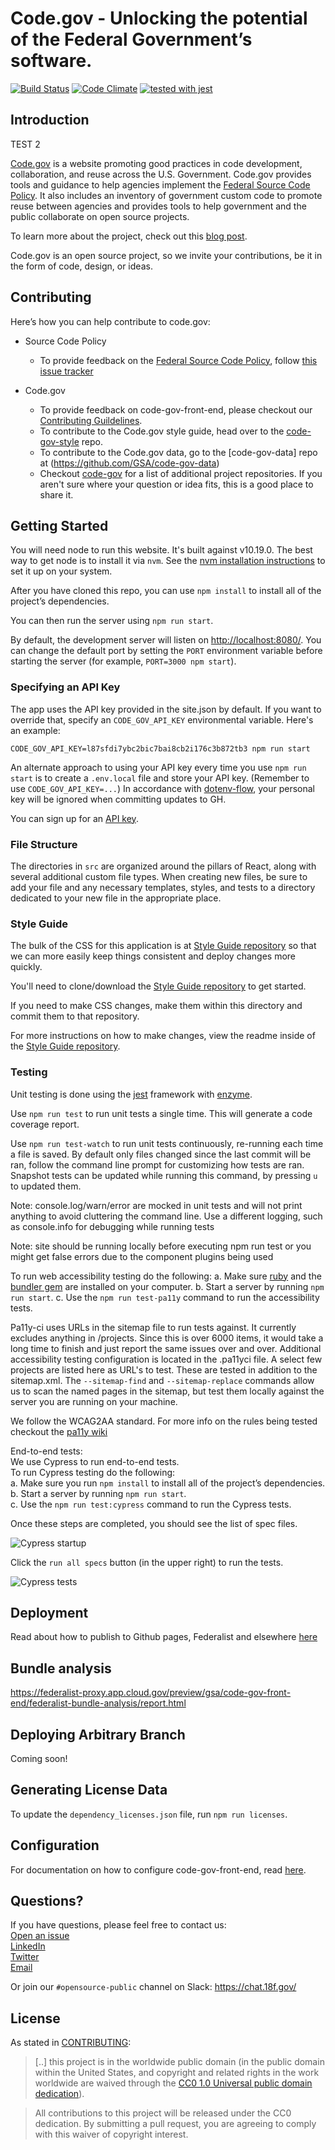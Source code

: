 # Code.gov - Unlocking the potential of the Federal Government’s software.

[![Build Status](https://circleci.com/gh/GSA/code-gov-front-end.svg?style=svg)](https://circleci.com/gh/GSA/code-gov-front-end)
[![Code Climate](https://api.codeclimate.com/v1/badges/4675ef3ed03728b81e66/maintainability)](https://codeclimate.com/github/GSA/code-gov-front-end/maintainability)
[![tested with jest](https://img.shields.io/badge/tested_with-jest-99424f.svg)](https://github.com/facebook/jest)

## Introduction

TEST 2 

[Code.gov](https://code.gov) is a website promoting good practices in code development, collaboration, and reuse across the U.S. Government. Code.gov provides tools and guidance to help agencies implement the [Federal Source Code Policy](https://sourcecode.cio.gov). It also includes an inventory of government custom code to promote reuse between agencies and provides tools to help government and the public collaborate on open source projects.

To learn more about the project, check out this [blog post](https://www.whitehouse.gov/blog/2016/08/08/peoples-code).

Code.gov is an open source project, so we invite your contributions, be it in the form of code, design, or ideas.

## Contributing

Here’s how you can help contribute to code.gov:

- Source Code Policy

  - To provide feedback on the [Federal Source Code Policy](https://sourcecode.cio.gov/), follow [this issue tracker](https://github.com/WhiteHouse/source-code-policy/issues)

- Code.gov
  - To provide feedback on code-gov-front-end, please checkout our [Contributing Guildelines](CONTRIBUTING.md).
  - To contribute to the Code.gov style guide, head over to the [code-gov-style](https://github.com/GSA/code-gov-style) repo.
  - To contribute to the Code.gov data, go to the [code-gov-data] repo at (https://github.com/GSA/code-gov-data)
  - Checkout [code-gov](https://github.com/GSA/code-gov) for a list of additional project repositories. If you aren't sure where your question or idea fits, this is a good place to share it.

## Getting Started

You will need node to run this website. It's built against v10.19.0. The best way to get node is to install it via `nvm`. See the [nvm installation instructions](https://github.com/nvm-sh/nvm/blob/master/README.md#installation-and-update) to set it up on your system.

After you have cloned this repo, you can use `npm install` to install all of the
project’s dependencies.

You can then run the server using `npm run start`.

By default, the development server will listen on <http://localhost:8080/>. You can change the default port by setting the `PORT` environment variable before starting the server (for example, `PORT=3000 npm start`).

### Specifying an API Key

The app uses the API key provided in the site.json by default.
If you want to override that, specify an `CODE_GOV_API_KEY` environmental variable. Here's an example:

```
CODE_GOV_API_KEY=l87sfdi7ybc2bic7bai8cb2i176c3b872tb3 npm run start
```

An alternate approach to using your API key every time you use `npm run start` is to create a `.env.local` file and store your API key. (Remember to use `CODE_GOV_API_KEY=...`) In accordance with [dotenv-flow](https://www.npmjs.com/package/dotenv-flow), your personal key will be ignored when committing updates to GH.

You can sign up for an [API key](https://open.gsa.gov/api/codedotgov/).

### File Structure

The directories in `src` are organized around the pillars of React, along
with several additional custom file types. When creating new files, be sure to
add your file and any necessary templates, styles, and tests to a directory
dedicated to your new file in the appropriate place.

### Style Guide

The bulk of the CSS for this application is at [Style Guide repository](https://github.com/GSA/code-gov-style) so that we can more easily keep things consistent and deploy changes more quickly.

You'll need to clone/download the [Style Guide repository](https://github.com/GSA/code-gov-style) to get started.

If you need to make CSS changes, make them within this directory and commit them to that repository.

For more instructions on how to make changes, view the readme inside of the [Style Guide repository](https://github.com/GSA/code-gov-style).

### Testing

Unit testing is done using the [jest](https://github.com/facebook/jest) framework with [enzyme](https://github.com/airbnb/enzyme).

Use `npm run test` to run unit tests a single time. This will generate a code coverage report.

Use `npm run test-watch` to run unit tests continuously, re-running each time a file is saved. By default only files changed since the last commit will be ran, follow the command line prompt for customizing how tests are ran. Snapshot tests can be updated while running this command, by pressing `u` to updated them.

Note: console.log/warn/error are mocked in unit tests and will not print anything to avoid cluttering the command line. Use a different logging, such as console.info for debugging while running tests

Note: site should be running locally before executing npm run test or you might get false errors due to the component plugins being used

To run web accessibility testing do the following:
a. Make sure [ruby](https://www.ruby-lang.org/en/documentation/installation/) and the [bundler gem](https://bundler.io/) are installed on your computer.
b. Start a server by running `npm run start`.
c. Use the `npm run test-pa11y` command to run the accessibility tests.

Pa11y-ci uses URLs in the sitemap file to run tests against. It currently excludes anything in /projects. Since this is over 6000 items, it would take a long time to finish and just report the same issues over and over.
Additional accessibility testing configuration is located in the .pa11yci file. A select few projects are listed here as URL's to test. These are tested in addition to the sitemap.xml.
The `--sitemap-find` and `--sitemap-replace` commands allow us to scan the named pages in the sitemap, but test them locally against the server you are running on your machine.

We follow the WCAG2AA standard. For more info on the rules being tested checkout the [pa11y wiki](https://github.com/pa11y/pa11y/wiki/HTML-CodeSniffer-Rules)

End-to-end tests:  
We use Cypress to run end-to-end tests.  
To run Cypress testing do the following:  
a. Make sure you run `npm install` to install all of the
project’s dependencies.  
b. Start a server by running `npm run start`.  
c. Use the `npm run test:cypress` command to run the Cypress tests.

Once these steps are completed, you should see the list of spec files.

![Cypress startup](assets/img/cypress-running.png)

Click the `run all specs` button (in the upper right) to run the tests.

![Cypress tests](assets/img/cypress-tests.png)

## Deployment

Read about how to publish to Github pages, Federalist and elsewhere [here](DEPLOYMENT.md)

## Bundle analysis

https://federalist-proxy.app.cloud.gov/preview/gsa/code-gov-front-end/federalist-bundle-analysis/report.html

## Deploying Arbitrary Branch

Coming soon!

## Generating License Data

To update the `dependency_licenses.json` file, run `npm run licenses`.

## Configuration

For documentation on how to configure code-gov-front-end, read [here](CONFIGURATION.md).

## Questions?

If you have questions, please feel free to contact us:  
[Open an issue](https://github.com/GSA/code-gov-front-end/issues)  
[LinkedIn](https://www.linkedin.com/company/code-gov/)  
[Twitter](https://twitter.com/@CodeDotGov)  
[Email](mailto:code@gsa.gov)

Or join our `#opensource-public` channel on Slack: https://chat.18f.gov/

## License

As stated in [CONTRIBUTING](CONTRIBUTING.md):

> [..] this project is in the worldwide public domain (in the public domain within the United States, and copyright and related rights in the work worldwide are waived through the [CC0 1.0 Universal public domain dedication](https://creativecommons.org/publicdomain/zero/1.0/)).

> All contributions to this project will be released under the CC0
> dedication. By submitting a pull request, you are agreeing to comply
> with this waiver of copyright interest.
